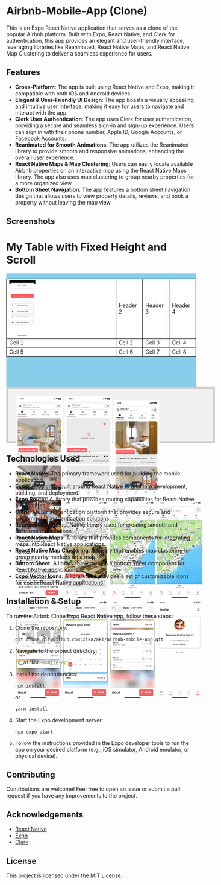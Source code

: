 # Airbnb-Mobile-App (Clone)

This is an Expo React Native application that serves as a clone of the popular Airbnb platform. Built with Expo, React Native, and Clerk for authentication, this app provides an elegant and user-friendly interface, leveraging libraries like Reanimated, React Native Maps, and React Native Map Clustering to deliver a seamless experience for users.

## Features

- **Cross-Platform**: The app is built using React Native and Expo, making it compatible with both iOS and Android devices.
- **Elegant & User-Friendly UI Design**: The app boasts a visually appealing and intuitive user interface, making it easy for users to navigate and interact with the app.
- **Clerk User Authentication**: The app uses Clerk for user authentication, providing a secure and seamless sign-in and sign-up experience. Users can sign in with their phone number, Apple ID, Google Accounts, or Facebook Accounts.
- **Reanimated for Smooth Animations**: The app utilizes the Reanimated library to provide smooth and responsive animations, enhancing the overall user experience.
- **React Native Maps & Map Clustering**: Users can easily locate available Airbnb properties on an interactive map using the React Native Maps library. The app also uses map clustering to group nearby properties for a more organized view.
- **Bottom Sheet Navigation**: The app features a bottom sheet navigation design that allows users to view property details, reviews, and book a property without leaving the map view.

## Screenshots

 # My Table with Fixed Height and Scroll

<div style="width: 100%; height: 300px; overflow: auto; background-color: skyblue;">
  <table style="width: 100%; border-collapse: collapse; background-color: white;">
    <tbody>
      <tr>
        <td style="border: 1px solid black;"><img src="./screenshots/01.png" alt="Screenshot 1" style="width: 25%;"></td>
        <td style="border: 1px solid black;">Header 2</td>
        <td style="border: 1px solid black;">Header 3</td>
        <td style="border: 1px solid black;">Header 4</td>
      </tr>
      <tr>
        <td style="border: 1px solid black;">Cell 1</td>
        <td style="border: 1px solid black;">Cell 2</td>
        <td style="border: 1px solid black;">Cell 3</td>
        <td style="border: 1px solid black;">Cell 4</td>
      </tr>
      <tr>
        <td style="border: 1px solid black;">Cell 5</td>
        <td style="border: 1px solid black;">Cell 6</td>
        <td style="border: 1px solid black;">Cell 7</td>
        <td style="border: 1px solid black;">Cell 8</td>
      </tr>
      <!-- Add more rows as needed -->
    </tbody>
  </table>
</div>


 <div style="background-color: #f0f0f0; padding: 20px; width: 100%; max-height: 100px;   border: 5px solid #ccc;">
      <img src="./screenshots/02.png" alt="Screenshot 2" style="width: 25%;">
      <img src="./screenshots/03.png" alt="Screenshot 3" style="width: 25%;">
      <img src="./screenshots/04.png" alt="Screenshot 4" style="width: 24%;">
      <img src="./screenshots/05.png" alt="Screenshot 5" style="width: 24%;">
      <img src="./screenshots/06.png" alt="Screenshot 6" style="width: 24%;">
      <img src="./screenshots/07.png" alt="Screenshot 7" style="width: 24%;">
      <img src="./screenshots/08.png" alt="Screenshot 8" style="width: 24%;">
       <img src="./screenshots/09.png" alt="Screenshot 9" style="width: 24%;">
      <img src="./screenshots/10.png" alt="Screenshot 10" style="width: 24%;">
      <img src="./screenshots/11.png" alt="Screenshot 11" style="width: 24%;">
      <img src="./screenshots/12.png" alt="Screenshot 12" style="width: 24%;">
</div>




## Technologies Used

- **React Native**: The primary framework used for building the mobile application.
- **Expo**: A toolchain built around React Native to facilitate development, building, and deployment.
- **Expo Router**: A library that provides routing capabilities for React Native applications.
- **Clerk**: A user authentication platform that provides secure and customizable authentication solutions.
- **Reanimated**: A React Native library used for creating smooth and performant animations.
- **React Native Maps**: A library that provides components for integrating maps into React Native applications.
- **React Native Map Clustering**: A library that enables map clustering to group nearby markers on a map.
- **Bottom Sheet**: A library that provides a bottom sheet component for React Native applications.
- **Expo Vector Icons**: A library that provides a set of customizable icons for use in React Native applications.

## Installation & Setup

To run the Airbnb Clone Expo React Native app, follow these steps:

1. Clone the repository:

   ```git
   git clone git@github.com:ZikaZaki/airbnb-mobile-app.git
   ```

2. Navigate to the project directory:

   ```cmd
   cd airbnb-mobile-app
   ```

3. Install the dependencies:

   ```npm
   npm install
   ```

   or

   ```yarn
   yarn install
   ```

4. Start the Expo development server:

   ```npx
   npx expo start
   ```

5. Follow the instructions provided in the Expo developer tools to run the app on your desired platform (e.g., iOS simulator, Android emulator, or physical device).

## Contributing

Contributions are welcome! Feel free to open an issue or submit a pull request if you have any improvements to the project.

## Acknowledgements

- [React Native](https://reactnative.dev/)
- [Expo](https://docs.expo.dev/)
- [Clerk](https://clerk.dev/)

## License

This project is licensed under the [MIT License](LICENSE).
